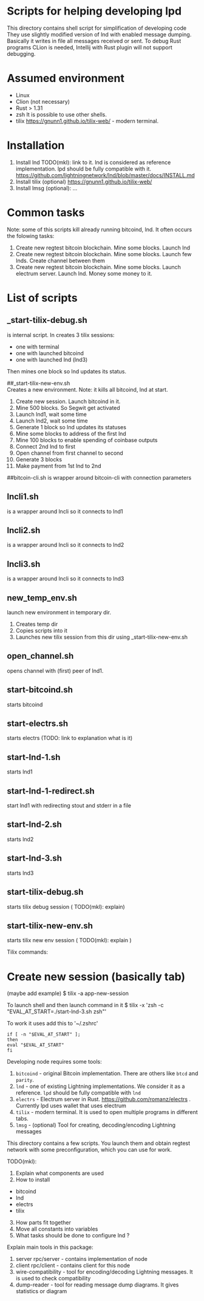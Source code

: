 # Scripts for helping developing lpd

This directory contains shell script for simplification of developing code
They use slightly modified version of lnd with enabled message dumping. Basically it writes in file all messages received or sent.
To debug Rust programs CLion is needed, Intellij with Rust plugin will not support debugging.

# Assumed environment
- Linux
- Clion (not necessary)
- Rust > 1.31
- zsh It is possible to use other shells. 
- tilix https://gnunn1.github.io/tilix-web/ - modern terminal. 

# Installation
1. Install lnd TODO(mkl): link to it. lnd is considered as reference implementation. lpd should be fully compatible with it.
   https://github.com/lightningnetwork/lnd/blob/master/docs/INSTALL.md
2. Install tilix (optional)
   https://gnunn1.github.io/tilix-web/
3. Install lmsg (optional): ...


# Common tasks

Note: some of this scripts kill already running bitcoind, lnd. 
It often occurs the folowing tasks:
1. Create new regtest bitcoin blockchain. Mine some blocks. Launch lnd
2. Create new regtest bitcoin blockchain. Mine some blocks. Launch few lnds. Create channel between them
3. Create new regtest bitcoin blockchain. Mine some blocks. Launch electrum server. Launch lnd. Money some money to it. 

# List of scripts

## _start-tilix-debug.sh 
is internal script. In creates 3 tilix sessions:
 - one with terminal
 - one with launched bitcoind
 - one with launched lnd (lnd3) 

Then mines one block so lnd updates its status.

##_start-tilix-new-env.sh  
Creates a new environment. Note: it kills all bitcoind, lnd at start.
1. Create new session. Launch bitcoind in it.
2. Mine 500 blocks. So Segwit get activated
3. Launch lnd1, wait some time
4. Launch lnd2, wait some time
5. Generate 1 block so lnd updates its statuses
6. Mine some blocks to address of the first lnd
7. Mine 100 blocks to enable spending of coinbase outputs
8. Connect 2nd lnd to first
9. Open channel from first channel to second 
10. Generate 3 blocks
11. Make payment from 1st lnd to 2nd

##bitcoin-cli.sh 
is wrapper around bitcoin-cli with connection parameters

## lncli1.sh 
is a wrapper around lncli so it connects to lnd1

## lncli2.sh 
is a wrapper around lncli so it connects to lnd2

## lncli3.sh 
is a wrapper around lncli so it connects to lnd3

## new_temp_env.sh 
launch new environment in temporary dir.
1. Creates temp dir
2. Copies scripts into it
3. Launches new tilix session from this dir using _start-tilix-new-env.sh

## open_channel.sh 
opens channel with (first) peer of lnd1. 

## start-bitcoind.sh 
starts bitcoind

## start-electrs.sh 
starts electrs (TODO: link to explanation what is it)

## start-lnd-1.sh 
starts lnd1

## start-lnd-1-redirect.sh 
start lnd1 with redirecting stout and stderr in a file

## start-lnd-2.sh 
starts lnd2

## start-lnd-3.sh 
starts lnd3

## start-tilix-debug.sh 
starts tilix debug session ( TODO(mkl): explain)


## start-tilix-new-env.sh 
starts tilix new env session ( TODO(mkl): explain )

 
Tilix commands:

# Create new session (basically tab)
(maybe add example)
$ tilix -a app-new-session 

To launch shell and then launch command in it 
$ tilix -x 'zsh -c "EVAL_AT_START=./start-lnd-3.sh zsh"'

To work it uses 
add this to '~/.zshrc'
```
if [ -n "$EVAL_AT_START" ];
then
eval "$EVAL_AT_START"
fi
```

Developing node requires some tools:
1. `bitcoind` - original Bitcoin implementation. There are others like `btcd` and `parity`.
2. `lnd` - one of existing Lightning implementations. We consider it as a reference. `lpd` should be fully compatible with `lnd`
3. `electrs` - Electrum server in Rust. https://github.com/romanz/electrs . Currently lpd uses wallet that uses electrum
4. `tilix` - modern terminal. It is used to open multiple programs in different tabs.
5. `lmsg` - (optional) Tool for creating, decoding/encoding Lightning messages


This directory contains a few scripts. You launch them and obtain regtest network with some preconfiguration, which you can use for work.
 
TODO(mkl):
1. Explain what components are used
2. How to install
 - bitcoind 
 - lnd
 - electrs
 - tilix
3. How parts fit together
4. Move all constants into variables
5. What tasks should be done to configure lnd ?


Explain main tools in this package:
1. server rpc/server  - contains implementation of node
2. client rpc/client  - contains client for this node
3. wire-compatibility - tool for encoding/decoding Lightning messages. It is used to check compatibility 
4. dump-reader - tool for reading message dump diagrams. It gives statistics or diagram 
